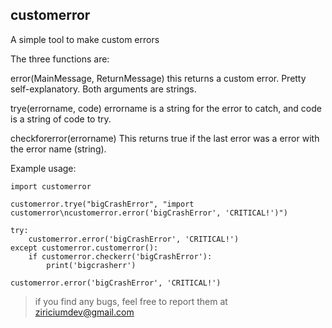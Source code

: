 ## customerror
A simple tool to make custom errors

The three functions are:

error(MainMessage, ReturnMessage)
this returns a custom error. Pretty self-explanatory. Both arguments are strings.

trye(errorname, code)
errorname is a string for the error to catch, and code is a string of code to try.

checkforerror(errorname)
This returns true if the last error was a error with the error name (string).

Example usage:
```
import customerror

customerror.trye("bigCrashError", "import customerror\ncustomerror.error('bigCrashError', 'CRITICAL!')")

try:
	customerror.error('bigCrashError', 'CRITICAL!')
except customerror.customerror():
	if customerror.checkerr('bigCrashError'):
		print('bigcrasherr')

customerror.error('bigCrashError', 'CRITICAL!')
```

> if you find any bugs, feel free to report them at [ziriciumdev@gmail.com](ziriciumdev@gmail.com)